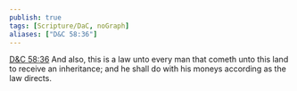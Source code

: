 ```yaml
---
publish: true
tags: [Scripture/DaC, noGraph]
aliases: ["D&C 58:36"]
---
```

[D&C 58:36](https://churchofjesuschrist.org/study/scriptures/dc-testament/dc/58?lang=eng&id=p36#p36) And also, this is a law unto every man that cometh unto this land to receive an inheritance; and he shall do with his moneys according as the law directs.
